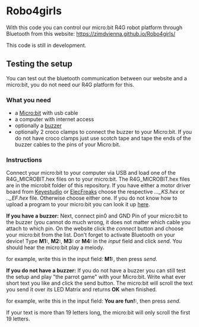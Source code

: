 # Robo4girls

With this code you can control our micro:bit R4G robot platform through Bluetooth from this website: https://zimdvienna.github.io/Robo4girls/

This code is still in development.

## Testing the setup 
You can test out the bluetooth communication between our website and a micro:bit, you do not need our R4G platform for this.

### What you need
+ a <a href="https://microbit.org">Micro:bit</a> with usb cable
+ a computer with internet access
+ optionally a <a href="https://de.wikipedia.org/wiki/Summer_(Elektronik)"> buzzer </a>
+ optionally 2 croco clamps to connect the buzzer to your Micro:bit. If you do not have croco clamps just use scotch tape and tape the ends of the buzzer cables to the pins of your Micro:bit.

### Instructions

Connect your micro:bit to your computer via USB and load one of the R4G_MICROBIT.hex files on to your micro:bit. The R4G_MICROBIT.hex files are in the microbit folder of this repository. If you have either a motor driver board from <a href="https://wiki.keyestudio.com/Ks0308_keyestudio_Motor_Drive_Breakout_Board_for_micro_bit">Keyestudio</a> or <a href="https://www.instructables.com/id/Elecfreaks-Motorbit-User-Guide/">ElecFreaks</a> choose the respective <i>..._KS.hex</i> or <i>.._EF.hex</i> file. Otherwise choose either one. If you do not know how to upload a program to your micro:bit you can look it up <a href="https://makecode.microbit.org/device/usb">here</a>.

<b>If you have a buzzer:</b>
Next, connect pin0 and GND Pin of your micro:bit to the buzzer (you cannot do much wrong, it does not matter which cable you attach to which pin. On the website click the <i>connect</i> button and choose your micro:bit from the list. Don't forget to activate Bluetooth on your device! Type <b>M1:</b>, <b>M2:</b>, <b>M3:</b> or <b>M4:</b> in the <i>input</i> field and click <i>send</i>. You should hear the micro:bit play a melody.

for example, write this in the input field: <b>M1:</b>, then press <i>send</i>.

<b>If you do not have a buzzer:</b>
If you do not have a buzzer you can still test the setup and play "the parrot game" with your Micro:bit. Write what ever short text you like and click the send button. The micro:bit will scroll the text you send it over its LED Matrix and returns <b>OK</b> when finished.

for example, write this in the input field: <b>You are fun!:</b>, then press <i>send</i>.

If your text is more than 19 letters long, the micro:bit will only scroll the first 19 letters.
